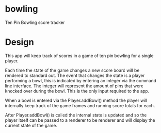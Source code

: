 # bowling
Ten Pin Bowling score tracker

# Design

This app will keep track of scores in a game of ten pin bowling for a single player.

Each time the state of the game changes a new score board will be rendered to standard out.
The event that changes the state is a player performing a bowl, this is indicated by entering 
an integer via the command line interface. The integer will represent the amount of pins
that were knocked over during the bowl. This is the only input required to the app.

When a bowl is entered via the Player.addBowl() method the player will internally keep
track of the game frames and running score totals for each.

After Player.addBowl() is called the internal state is updated and so the player itself
can be passed to a renderer to be renderer and will display the current state of the game.
